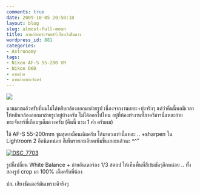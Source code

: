 ```yaml
---
comments: true
date: 2009-10-05 20:50:18
layout: blog
slug: almost-full-moon
title: ภาพถ่ายพระจันทร์(เกือบ)เต็มดวง
wordpress_id: 881
categories:
- Astronomy
tags:
- Nikon AF-S 55-200 VR
- Nikon D60
- ภาพถ่าย
- ภาพภ่ายพระจันทร์
---
```


[![](http://www.armno.in.th/wp-content/uploads/ba5eba3351bd_121AD/DSC_7708_thumb.jpg)](http://www.armno.in.th/wp-content/uploads/ba5eba3351bd_121AD/DSC_7708.jpg)

 

นานมากแล้วครับที่ผมไม่ได้หยิบกล้องออกมาถ่ายรูป เนื่องจากงานเยอะ+ยุ่งจริงๆ แต่ว่าคืนนี้พอมีเวลาให้หยิบกล้องออกมาถ่ายรูปอยู่บ้างครับ ไม่ได้ออกไปไหน อยู่ที่ห้องทำงานที่ภาควิชาฯนี่แหละถ่าย พระจันทร์ที่เกือบๆเต็มดวงครับ (คืนนี้ แรม 1 ค่ำ ครับผม)

 

ใช้ AF-S 55-200mm ซูมสุดเหมือนเดิมครับ ได้มาดวงเท่านี้แหละ .. +sharpen ใน Lightroom 2 อีกนิดหน่อย ก็เห็นรายละเอียดเพิ่มขึ้นเยอะแล้วนะ ^^”

 

[![DSC_7703](http://www.armno.in.th/wp-content/uploads/ba5eba3351bd_121AD/DSC_7703_thumb.jpg)](http://www.armno.in.th/wp-content/uploads/ba5eba3351bd_121AD/DSC_7703.jpg)

 

รูปนี้เปลี่ยน White Balance + ถ่ายอันเดอร์ลง 1/3 สตอป ให้เห็นพื้นที่สีเข้มชัดๆอีกหน่อย .. ทั้งสองรูป crop มา 100% เต็มครับพี่น้อง

 

ปล. เสียงชัตเตอร์มันเพราะดีจริงๆ
